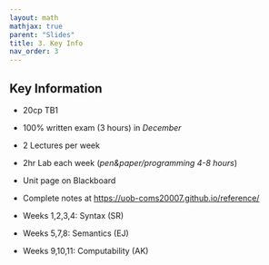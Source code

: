 ```yaml
---
layout: math
mathjax: true
parent: "Slides"
title: 3. Key Info
nav_order: 3
---
```


## Key Information

* 20cp TB1
* 100% written exam (3 hours) in _December_
* 2 Lectures per week
* 2hr Lab each week (_pen&paper/programming 4-8 hours_)
* Unit page on Blackboard
* Complete notes at https://uob-coms20007.github.io/reference/

* Weeks 1,2,3,4: Syntax (SR)
* Weeks 5,7,8: Semantics (EJ)
* Weeks 9,10,11: Computability (AK)

